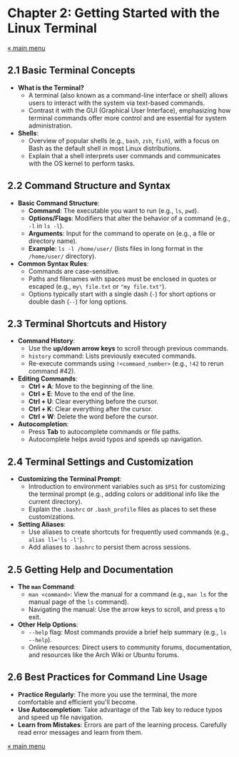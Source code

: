 # Chapter 2: Getting Started with the Linux Terminal

<a href="README.md">&laquo; main menu</a>

## 2.1 Basic Terminal Concepts
- **What is the Terminal?**
  - A terminal (also known as a command-line interface or shell) allows users to interact with the system via text-based commands.
  - Contrast it with the GUI (Graphical User Interface), emphasizing how terminal commands offer more control and are essential for system administration.
- **Shells**:
  - Overview of popular shells (e.g., `bash`, `zsh`, `fish`), with a focus on Bash as the default shell in most Linux distributions.
  - Explain that a shell interprets user commands and communicates with the OS kernel to perform tasks.
  
## 2.2 Command Structure and Syntax
- **Basic Command Structure**:
  - **Command**: The executable you want to run (e.g., `ls`, `pwd`).
  - **Options/Flags**: Modifiers that alter the behavior of a command (e.g., `-l` in `ls -l`).
  - **Arguments**: Input for the command to operate on (e.g., a file or directory name).
  - **Example**: `ls -l /home/user/` (lists files in long format in the `/home/user/` directory).
- **Common Syntax Rules**:
  - Commands are case-sensitive.
  - Paths and filenames with spaces must be enclosed in quotes or escaped (e.g., `my\ file.txt` or `"my file.txt"`).
  - Options typically start with a single dash (`-`) for short options or double dash (`--`) for long options.

## 2.3 Terminal Shortcuts and History
- **Command History**:
  - Use the **up/down arrow keys** to scroll through previous commands.
  - `history` command: Lists previously executed commands.
  - Re-execute commands using `!<command_number>` (e.g., `!42` to rerun command #42).
- **Editing Commands**:
  - **Ctrl + A**: Move to the beginning of the line.
  - **Ctrl + E**: Move to the end of the line.
  - **Ctrl + U**: Clear everything before the cursor.
  - **Ctrl + K**: Clear everything after the cursor.
  - **Ctrl + W**: Delete the word before the cursor.
- **Autocompletion**:
  - Press **Tab** to autocomplete commands or file paths.
  - Autocomplete helps avoid typos and speeds up navigation.

## 2.4 Terminal Settings and Customization
- **Customizing the Terminal Prompt**:
  - Introduction to environment variables such as `$PS1` for customizing the terminal prompt (e.g., adding colors or additional info like the current directory).
  - Explain the `.bashrc` or `.bash_profile` files as places to set these customizations.
- **Setting Aliases**:
  - Use aliases to create shortcuts for frequently used commands (e.g., `alias ll='ls -l'`).
  - Add aliases to `.bashrc` to persist them across sessions.

## 2.5 Getting Help and Documentation
- **The `man` Command**:
  - `man <command>`: View the manual for a command (e.g., `man ls` for the manual page of the `ls` command).
  - Navigating the manual: Use the arrow keys to scroll, and press `q` to exit.
- **Other Help Options**:
  - `--help` flag: Most commands provide a brief help summary (e.g., `ls --help`).
  - Online resources: Direct users to community forums, documentation, and resources like the Arch Wiki or Ubuntu forums.

## 2.6 Best Practices for Command Line Usage
- **Practice Regularly**: The more you use the terminal, the more comfortable and efficient you'll become.
- **Use Autocompletion**: Take advantage of the Tab key to reduce typos and speed up file navigation.
- **Learn from Mistakes**: Errors are part of the learning process. Carefully read error messages and learn from them.

<a href="README.md">&laquo; main menu</a>